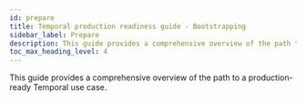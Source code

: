 ```yaml
---
id: prepare
title: Temporal production readiness guide - Bootstrapping
sidebar_label: Prepare
description: This guide provides a comprehensive overview of the path to a production-ready Temporal use case.
toc_max_heading_level: 4
---
```


<!-- THIS FILE IS GENERATED. DO NOT EDIT THIS FILE DIRECTLY -->

This guide provides a comprehensive overview of the path to a production-ready Temporal use case.

